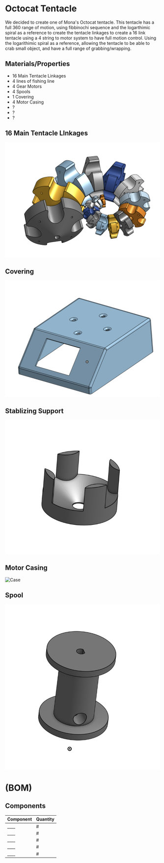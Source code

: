 # Octocat Tentacle
We decided to create one of Mona's Octocat tentacle. This tentacle has a full 360 range of motion, using fibbinochi sequence and the logarthimic spiral as a reference to create the tentacle linkages to create a 16 link tentacle using a 4 string to motor system to have full motion control. Using the logarithimic spiral as a reference, allowing the tentacle to be able to crab small object, and have a full range of grabbing/wrapping.

## Materials/Properties
- 16 Main Tentacle Linkages
- 4 lines of fishing line
- 4 Gear Motors
- 4 Spools
- 1 Covering
- 4 Motor Casing
- ?
- ?
- ?

## 16 Main Tentacle LInkages
![Overall View](assets/main_links.png)

## Covering
![PCB Layout](assets/cover.png)

## Stablizing Support
![Schematic](assets/f_fit_support.png)

## Motor Casing
![Case](assets/motor_caseing.png)

## Spool
![Spool](assets/spool.png)

# (BOM)
## Components

| Component | Quantity |
|-----------|----------|
| ____ | # | 
| ____ | # | 
| ____ | # | 
| ____ | # | 
| ____ | # |
